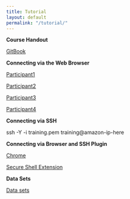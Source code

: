 ```yaml
---
title: Tutorial
layout: default
permalink: "/tutorial/"
---
```


**Course Handout**

[GitBook](https://tobiasrausch.gitbooks.io/variant-calling/content/)


**Connecting via the Web Browser**

[Participant1](chrome-extension://pnhechapfaindjhompbnflcldabbghjo/html/nassh.html#training@ec2-18-196-5-202.eu-central-1.compute.amazonaws.com:22)

[Participant2](chrome-extension://pnhechapfaindjhompbnflcldabbghjo/html/nassh.html#training@ec2-3-120-209-223.eu-central-1.compute.amazonaws.com:22)

[Participant3](chrome-extension://pnhechapfaindjhompbnflcldabbghjo/html/nassh.html#training@ec2-18-194-45-24.eu-central-1.compute.amazonaws.com:22)

[Participant4](chrome-extension://pnhechapfaindjhompbnflcldabbghjo/html/nassh.html#training@ec2-3-121-42-155.eu-central-1.compute.amazonaws.com:22)


**Connecting via SSH**

ssh -Y -i training.pem training@amazon-ip-here

**Connecting via Browser and SSH Plugin**

[Chrome](https://www.google.com/chrome/)

[Secure Shell Extension](https://chrome.google.com/webstore/detail/secure-shell-app/pnhechapfaindjhompbnflcldabbghjo)

**Data Sets**

[Data sets](ftp://ftp-exchange.embl-heidelberg.de/pub/exchange/rausch/outgoing/course/)

